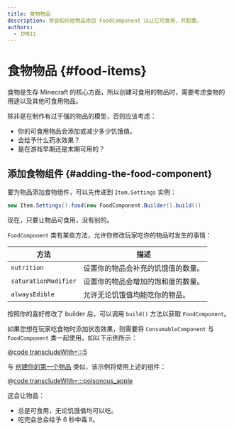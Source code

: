 ```yaml
---
title: 食物物品
description: 学会如何给物品添加 FoodComponent 以让它可食用，并配置。
authors:
  - IMB11
---
```


# 食物物品 {#food-items}

食物是生存 Minecraft 的核心方面，所以创建可食用的物品时，需要考虑食物的用途以及其他可食用物品。

除非是在制作有过于强的物品的模型，否则应该考虑：

- 你的可食用物品会添加或减少多少饥饿值。
- 会给予什么药水效果？
- 是在游戏早期还是末期可用的？

## 添加食物组件 {#adding-the-food-component}

要为物品添加食物组件，可以先传递到 `Item.Settings` 实例：

```java
new Item.Settings().food(new FoodComponent.Builder().build())
```

现在，只要让物品可食用，没有别的。

`FoodComponent` 类有某些方法，允许你修改玩家吃你的物品时发生的事情：

| 方法                   | 描述                |
| -------------------- | ----------------- |
| `nutrition`          | 设置你的物品会补充的饥饿值的数量。 |
| `saturationModifier` | 设置你的物品会增加的饱和度的数量。 |
| `alwaysEdible`       | 允许无论饥饿值均能吃你的物品。   |

按照你的喜好修改了 builder 后，可以调用 `build()` 方法以获取 `FoodComponent`。

如果您想在玩家吃食物时添加状态效果，则需要将 `ConsumableComponent` 与 `FoodComponent` 类一起使用，如以下示例所示：

@[code transcludeWith=:::5](@/reference/latest/src/main/java/com/example/docs/item/ModItems.java)

与 [创建你的第一个物品](./first-item) 类似，该示例将使用上述的组件：

@[code transcludeWith=:::poisonous_apple](@/reference/latest/src/main/java/com/example/docs/item/ModItems.java)

这会让物品：

- 总是可食用，无论饥饿值均可以吃。
- 吃完会总会给予 6 秒中毒 II。

<VideoPlayer src="/assets/develop/items/food_0.webm" title="Eating the Poisonous Apple" />

